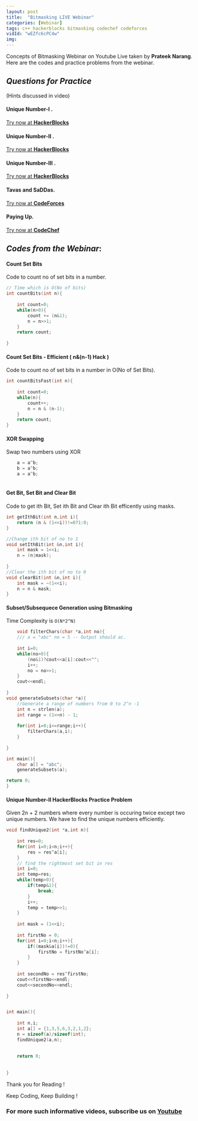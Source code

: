 ```yaml
---
layout: post
title:  "Bitmasking LIVE Webinar"
categories: [Webinar]
tags: c++ hackerblocks bitmasking codechef codeforces
vidId: "wEZfc6cPC4w"
img: 
---
```



Concepts of Bitmasking Webinar on Youtube Live taken by **Prateek Narang**. Here are the codes and practice problems from the webinar.


## **_Questions for Practice_** 
(Hints discussed in video)

#### **Unique Number-I** .

[Try now at **HackerBlocks**](https://hack.codingblocks.com/contests/c/66/462)

#### **Unique Number-II** .

[Try now at **HackerBlocks**](https://hack.codingblocks.com/contests/c/66/463)

#### **Unique Number-III** .

[Try now at **HackerBlocks**](https://hack.codingblocks.com/contests/c/66/458)

#### **Tavas and SaDDas**.
[Try now at **CodeForces**](http://codeforces.com/contest/535/problem/B)

#### **Paying Up**.
[Try now at **CodeChef**](https://www.codechef.com/problems/MARCHA1/)





## **_Codes from the Webinar_**:

#### **Count Set Bits** 

Code to count no of set bits in a number.
```c
// Time which is O(No of bits)
int countBits(int n){
    
    int count=0;
    while(n>0){
        count += (n&1);
        n = n>>1;
    }
    return count;
    
}
```

#### **Count Set Bits - Efficient ( n&(n-1) Hack )** 

Code to count no of set bits in a number in O(No of Set Bits).

```c
int countBitsFast(int n){
    
    int count=0;
    while(n){
        count++;
        n = n & (n-1);
    }
    return count;
}

```

#### XOR Swapping

Swap two numbers using XOR

```c
    a = a^b;
    b = a^b;
    a = a^b;
    
```

#### **Get Bit, Set Bit and Clear Bit**


Code to get ith Bit, Set ith Bit and Clear ith Bit efficently using masks.

```c
int getIthBit(int n,int i){
    return (n & (1<<i))!=0?1:0;
}

//Change ith bit of no to 1
void setIthBit(int &n,int i){
    int mask = 1<<i;
    n = (n|mask);
    
}
//Clear the ith bit of no to 0
void clearBit(int &n,int i){
    int mask = ~(1<<i);
    n = n & mask;
}

```

#### **Subset/Subsequece Generation using Bitmasking**

Time Complexity is `O(N*2^N)`

```c
    void filterChars(char *a,int no){
    /// a = "abc" no = 5 -- Output should ac.
    
    int i=0;
    while(no>0){
        (no&1)?cout<<a[i]:cout<<"";
        i++;
        no = no>>1;
    }
    cout<<endl;
    
}
void generateSubsets(char *a){
    //Generate a range of numbers from 0 to 2^n -1
    int n = strlen(a);
    int range = (1<<n) - 1;
    
    for(int i=0;i<=range;i++){
        filterChars(a,i);
    }
    
}

int main(){
    char a[] = "abc";
    generateSubsets(a);

return 0;
}


```

#### **Unique Number-II  HackerBlocks Practice Problem**
Given 2n + 2 numbers where every number is occuring twice except two unique numbers. We have to find the unique numbers efficiently.

```c
void findUnique2(int *a,int n){
    
    int res=0;
    for(int i=0;i<n;i++){
        res = res^a[i];
    }
    // find the rightmost set bit in res
    int i=0;
    int temp=res;
    while(temp>0){
        if(temp&1){
            break;
        }
        i++;
        temp = temp>>1;
    }
    
    int mask = (1<<i);
    
    int firstNo = 0;
    for(int i=0;i<n;i++){
        if((mask&a[i])!=0){
            firstNo = firstNo^a[i];
        }
    }
    
    int secondNo = res^firstNo;
    cout<<firstNo<<endl;
    cout<<secondNo<<endl;
    
}


int main(){
    
    int n,i;
    int a[] = {1,3,5,6,3,2,1,2};
    n = sizeof(a)/sizeof(int);
    findUnique2(a,n);
    
    
    return 0;
    
    
}


```



Thank you for Reading !

Keep Coding, Keep Building !

### For more such informative videos, subscribe us on [Youtube](http://youtube.com/c/codingblocksindia)


